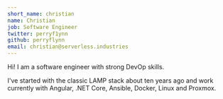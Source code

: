 ```yaml
---
short_name: christian
name: Christian
job: Software Engineer
twitter: perryf1ynn
github: perryflynn
email: christian@serverless.industries
---
```


Hi! I am a software engineer with strong DevOp skills.

I've started with the classic LAMP stack about ten years ago
and work currently with Angular, .NET Core, Ansible, Docker, Linux and Proxmox.
